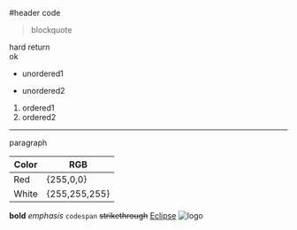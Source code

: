 #header
	code
> blockquote

<element></element>

hard return  
ok

- unordered1
* unordered2


1. ordered1
1. ordered2

------

paragraph

| Color | RGB           |
| ----- |---------------|
| Red   | {255,0,0}     |
| White | {255,255,255} |

**bold** *emphasis* `codespan` ~~strikethrough~~ [Eclipse](http://www.eclipse.org) ![logo](https://eclipse.org/artwork/images/v2/logo-800x188.png)


